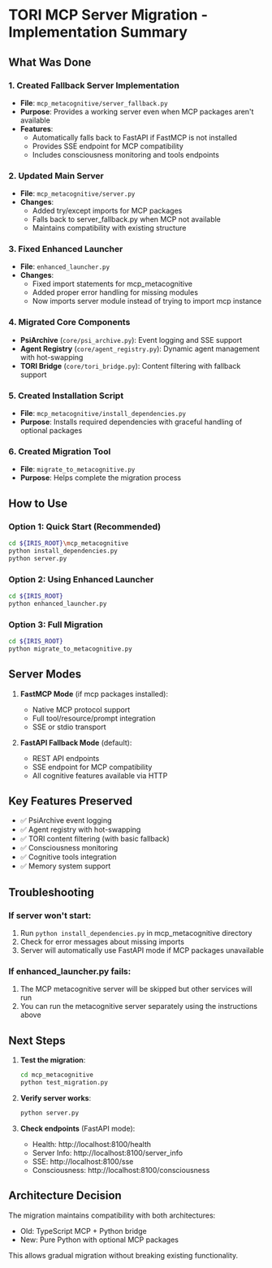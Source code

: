 # TORI MCP Server Migration - Implementation Summary

## What Was Done

### 1. **Created Fallback Server Implementation**
- **File**: `mcp_metacognitive/server_fallback.py`
- **Purpose**: Provides a working server even when MCP packages aren't available
- **Features**:
  - Automatically falls back to FastAPI if FastMCP is not installed
  - Provides SSE endpoint for MCP compatibility
  - Includes consciousness monitoring and tools endpoints

### 2. **Updated Main Server**
- **File**: `mcp_metacognitive/server.py`
- **Changes**:
  - Added try/except imports for MCP packages
  - Falls back to server_fallback.py when MCP not available
  - Maintains compatibility with existing structure

### 3. **Fixed Enhanced Launcher**
- **File**: `enhanced_launcher.py`
- **Changes**:
  - Fixed import statements for mcp_metacognitive
  - Added proper error handling for missing modules
  - Now imports server module instead of trying to import mcp instance

### 4. **Migrated Core Components**
- **PsiArchive** (`core/psi_archive.py`): Event logging and SSE support
- **Agent Registry** (`core/agent_registry.py`): Dynamic agent management with hot-swapping
- **TORI Bridge** (`core/tori_bridge.py`): Content filtering with fallback support

### 5. **Created Installation Script**
- **File**: `mcp_metacognitive/install_dependencies.py`
- **Purpose**: Installs required dependencies with graceful handling of optional packages

### 6. **Created Migration Tool**
- **File**: `migrate_to_metacognitive.py`
- **Purpose**: Helps complete the migration process

## How to Use

### Option 1: Quick Start (Recommended)
```bash
cd ${IRIS_ROOT}\mcp_metacognitive
python install_dependencies.py
python server.py
```

### Option 2: Using Enhanced Launcher
```bash
cd ${IRIS_ROOT}
python enhanced_launcher.py
```

### Option 3: Full Migration
```bash
cd ${IRIS_ROOT}
python migrate_to_metacognitive.py
```

## Server Modes

1. **FastMCP Mode** (if mcp packages installed):
   - Native MCP protocol support
   - Full tool/resource/prompt integration
   - SSE or stdio transport

2. **FastAPI Fallback Mode** (default):
   - REST API endpoints
   - SSE endpoint for MCP compatibility
   - All cognitive features available via HTTP

## Key Features Preserved

- ✅ PsiArchive event logging
- ✅ Agent registry with hot-swapping
- ✅ TORI content filtering (with basic fallback)
- ✅ Consciousness monitoring
- ✅ Cognitive tools integration
- ✅ Memory system support

## Troubleshooting

### If server won't start:
1. Run `python install_dependencies.py` in mcp_metacognitive directory
2. Check for error messages about missing imports
3. Server will automatically use FastAPI mode if MCP packages unavailable

### If enhanced_launcher.py fails:
1. The MCP metacognitive server will be skipped but other services will run
2. You can run the metacognitive server separately using the instructions above

## Next Steps

1. **Test the migration**: 
   ```bash
   cd mcp_metacognitive
   python test_migration.py
   ```

2. **Verify server works**:
   ```bash
   python server.py
   ```

3. **Check endpoints** (FastAPI mode):
   - Health: http://localhost:8100/health
   - Server Info: http://localhost:8100/server_info
   - SSE: http://localhost:8100/sse
   - Consciousness: http://localhost:8100/consciousness

## Architecture Decision

The migration maintains compatibility with both architectures:
- Old: TypeScript MCP + Python bridge
- New: Pure Python with optional MCP packages

This allows gradual migration without breaking existing functionality.
